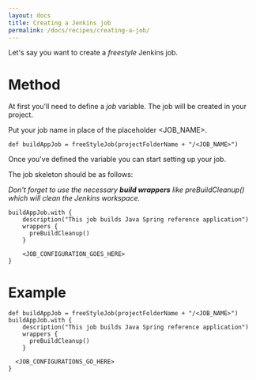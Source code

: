 ```yaml
---
layout: docs
title: Creating a Jenkins job
permalink: /docs/recipes/creating-a-job/
---
```


Let's say you want to create a _freestyle_ Jenkins job.

# Method

At first you'll need to define a _job_ variable.  The job will be created in your project.

Put your job name in place of the placeholder \<JOB_NAME\>.

```
def buildAppJob = freeStyleJob(projectFolderName + "/<JOB_NAME>")
```

Once you've defined the variable you can start setting up your job.

The job skeleton should be as follows:

_Don't forget to use the necessary **build wrappers** like preBuildCleanup() which will clean the Jenkins workspace._

```
buildAppJob.with {
    description("This job builds Java Spring reference application")
    wrappers {
      preBuildCleanup()
    }
    
    <JOB_CONFIGURATION_GOES_HERE>
}
```

# Example

```
def buildAppJob = freeStyleJob(projectFolderName + "/<JOB_NAME>")
buildAppJob.with {
    description("This job builds Java Spring reference application")
    wrappers {
      preBuildCleanup()
    }
    
  <JOB_CONFIGURATIONS_GO_HERE>
}
```



